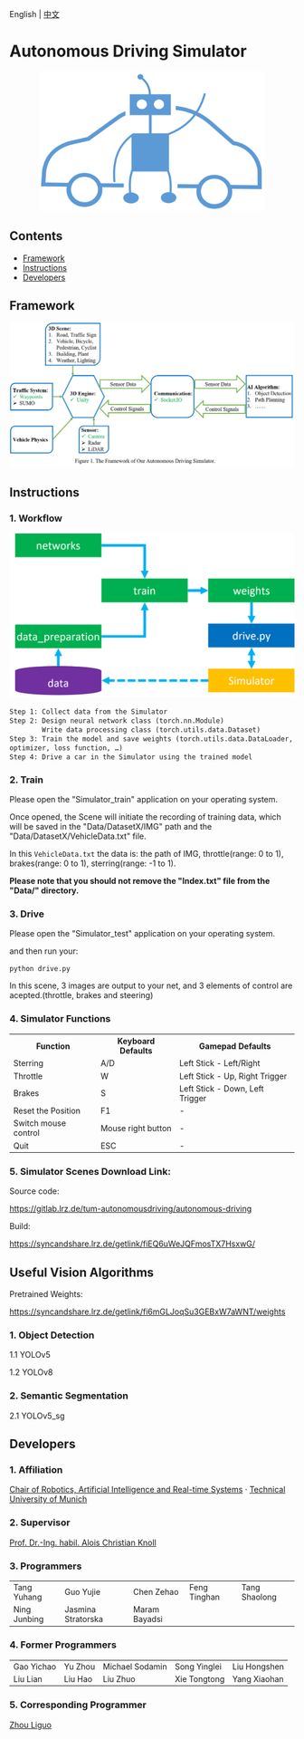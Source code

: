 English | [中文](https://github.com/tum-autonomousdriving/.github/blob/main/profile/README_zh.md)
# Autonomous Driving Simulator

<p align="center"> <img alt="Logo" src="figures/logo_f.png", width = "400"></p>

## Contents

- [Framework](#framework)
- [Instructions](#instructions)
- [Developers](#developers)

## Framework
![image](figures/framework.png)

## Instructions

### 1. Workflow
![image](figures/structure.png)

```
Step 1: Collect data from the Simulator
Step 2: Design neural network class (torch.nn.Module)
        Write data processing class (torch.utils.data.Dataset)
Step 3: Train the model and save weights (torch.utils.data.DataLoader, optimizer, loss function, …)
Step 4: Drive a car in the Simulator using the trained model

```

### 2. Train

Please open the "Simulator_train" application on your operating system.

Once opened, the Scene will initiate the recording of training data, which will be saved in the "Data/DatasetX/IMG" path and the "Data/DatasetX/VehicleData.txt" file.

In this `VehicleData.txt` the data is: the path of IMG, throttle(range: 0 to 1), brakes(range: 0 to 1), sterring(range: -1 to 1).

**Please note that you should not remove the "Index.txt" file from the "Data/" directory.**

### 3. Drive

Please open the "Simulator_test" application on your operating system.

and then run your: 
```
python drive.py
```
In this scene, 3 images are output to your net, and 3 elements of control are acepted.(throttle, brakes and steering)

### 4. Simulator Functions
<table>
    <tr>
        <th>Function</th>
        <th>Keyboard Defaults</th>
        <th>Gamepad Defaults</th>
    </tr>
    <tr>
        <td>Sterring</td>
        <td>A/D</td>
        <td>Left Stick - Left/Right</td>
    </tr>
    <tr>
        <td>Throttle</td>
        <td>W</td>
        <td>Left Stick - Up, Right Trigger</td>
    </tr>
    <tr>
        <td>Brakes</td>
        <td>S</td>
        <td>Left Stick - Down, Left Trigger</td>
    </tr>
    <tr>
        <td>Reset the Position</td>
        <td>F1</td>
        <td>-</td>
    </tr>
    <tr>
        <td>Switch mouse control</td>
        <td>Mouse right button</td>
        <td>-</td>
    </tr>
    <tr>
        <td>Quit</td>
        <td>ESC</td>
        <td>-</td>
    </tr>
    <!--
    <tr>
        <td></td>
        <td></td>
        <td></td>
        <td></td>
        <td></td>
    </tr>
    -->
</table>

### 5. Simulator Scenes Download Link: 

Source code:

https://gitlab.lrz.de/tum-autonomousdriving/autonomous-driving

Build:

https://syncandshare.lrz.de/getlink/fiEQ6uWeJQFmosTX7HsxwG/

<!--
## Functions
* ### High-definition digital twins of real cities and roads
Simulate complex and changeable real road scenarios to improve the ability of autonomous driving algorithms to deal with such scenarios.
<table>
  <tr>
    <td vlign="center">
      <img src="figures/urban.png" alt="Pin popup window">
    </td>
    <td vlign="center">
      <img src="figures/urban2.png" alt="Popup window">
    </td>
  </tr>
</table>

* ### Simulation of light and weather changes
Simulate changes in light and weather to improve the robustness of autonomous driving algorithms.
<table>
  <tr>
    <td vlign="center">
      <img src="figures/light.png" alt="Pin popup window", width ="600">
    </td>
    <td vlign="center">
      <img src="figures/weather.png" alt="Popup window", width ="600">
    </td>
  </tr>
</table>

* ### Automatic Data Labeling
The automatic data annotation function can automatically generate labels for training 2D/3D object detection and semantic/instance segmentation algorithms.
<table>
  <tr>
    <td vlign="center">
      <img src="figures/lable.png" alt="Pin popup window">
    </td>
    <td vlign="center">
      <img src="figures/segmentation.png" alt="Popup window">
    </td>
  </tr>
</table>

* ### Industrial LiDAR Simulation
Integrated Unity industrial-grade lidar simulation for training and testing 3D object detection, distance estimation and SLAM algorithms.
<table>
  <tr>
    <td vlign="center">
      <img src="figures/sim1.png" alt="Pin popup window", width ="600">
    </td>
    <td vlign="center">
      <img src="figures/Sim2.jpg" alt="Popup window", width ="600">
    </td>
  </tr>
</table>
-->

## Useful Vision Algorithms

Pretrained Weights:

https://syncandshare.lrz.de/getlink/fi6mGLJoqSu3GEBxW7aWNT/weights

### 1. Object Detection

1.1 YOLOv5

1.2 YOLOv8

### 2. Semantic Segmentation

2.1 YOLOv5_sg

## Developers

### 1. Affiliation

<a href="https://www.ce.cit.tum.de/air/home/">Chair of Robotics, Artificial Intelligence and Real-time Systems</a> · <a href="https://www.tum.de/">Technical University of Munich</a>

### 2. Supervisor

<a href="https://www.ce.cit.tum.de/air/people/prof-dr-ing-habil-alois-knoll/">Prof. Dr.-Ing. habil. Alois Christian Knoll</a>
<!--
**[Prof. Dr.-Ing. habil. Alois Christian Knoll](https://www.ce.cit.tum.de/air/people/prof-dr-ing-habil-alois-knoll/)**
-->

### 3. Programmers

<table>
    <tr>
        <td>Tang Yuhang</td>
        <td>Guo Yujie</td>
        <td>Chen Zehao</td>
        <td>Feng Tinghan</td>
        <td>Tang Shaolong</td>
    </tr>
    <tr>
        <td>Ning Junbing</td>
        <td>Jasmina Stratorska</td>
        <td>Maram Bayadsi</td>
        <td></td>
        <td></td>
    </tr>
</table>

### 4. Former Programmers

<table>
    <tr>
        <td>Gao Yichao</td>
        <td>Yu Zhou</td>
        <td>Michael Sodamin</td>
        <td>Song Yinglei</td>
        <td>Liu Hongshen</td>
    </tr>
    <tr>
        <td>Liu Lian</td>
        <td>Liu Hao</td>
        <td>Liu Zhuo</td>
        <td>Xie Tongtong</td>
        <td>Yang Xiaohan</td>
    </tr>
    <!--
    <tr>
        <td></td>
        <td></td>
        <td></td>
        <td></td>
        <td></td>
    </tr>
    -->
</table>

### 5. Corresponding Programmer

<a href="https://www.ce.cit.tum.de/air/people/liguo-zhou/">Zhou Liguo</a>
<!--
### Former Members
* Dipl. Cao Wei, *M.Sc.*; Zhang Jingyu; Zhang Hanzhen, *M.Sc.*; Meng Jun; Cui Chuanlu; Li Haichuan
* Zhang Chao, *M.Sc.*; Lin Tianhao, *M.Sc.*; Wang Ruining, *M.Sc.*; Huo Yifan; Ren Peng; Zhang Yujie
-->
